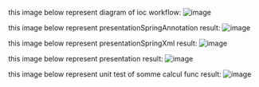 this image below represent diagram of ioc workflow: 
![image](https://github.com/othmanDev12/inversion_of_control_2/assets/58038430/19bbd1c4-cc2c-42d2-a83e-a37d6948f6e6)

this image below represent presentationSpringAnnotation result:
![image](https://github.com/othmanDev12/inversion_of_control_2/assets/58038430/8814deec-b15f-4af5-9590-37f73d602fe7)

this image below represent presentationSpringXml result:
![image](https://github.com/othmanDev12/inversion_of_control_2/assets/58038430/5c1e3d8b-b9ca-4789-a36b-866f015ac170)

this image below represent presentation result:
![image](https://github.com/othmanDev12/inversion_of_control_2/assets/58038430/61bcc8bd-e49c-4066-b336-4492ab337258)

this image below represent unit test of somme calcul func result:
![image](https://github.com/othmanDev12/inversion_of_control_2/assets/58038430/bd8feda5-e1fa-4ec5-9882-cbcbeecec01a)




